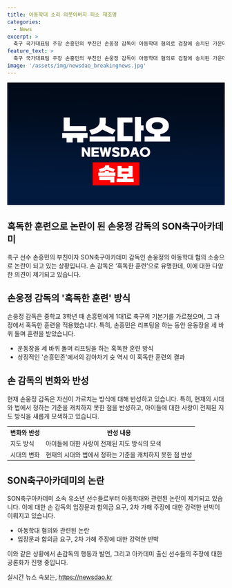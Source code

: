 ```yaml
---
title: 아동학대 소리 의붓아버지 피소 재조명
categories:
  - News
excerpt: >
  축구 국가대표팀 주장 손흥민의 부친인 손웅정 감독이 아동학대 혐의로 검찰에 송치된 가운데, 손 감독의 혹독한 훈련이 다시 조명받고 있다. 손 감독은 손흥민을 중학교 3년 때 1대1로 가르치며 혹독한 훈련을 시킨 사실이 알려졌고, 아이들에 대한 사랑이 전제된 것이라 강조했다. 하지만 아카데미 소속 유소년 선수들의 혹독한 지도에 대한 학대 혐의는 여전했고, 변호인은 2차 가해로 주장했다. 
feature_text: >
  축구 국가대표팀 주장 손흥민의 부친인 손웅정 감독이 아동학대 혐의로 검찰에 송치된 가운데, 손 감독의 혹독한 훈련이 다시 조명받고 있다. 손 감독은 손흥민을 중학교 3년 때 1대1로 가르치며 혹독한 훈련을 시킨 사실이 알려졌고, 아이들에 대한 사랑이 전제된 것이라 강조했다. 하지만 아카데미 소속 유소년 선수들의 혹독한 지도에 대한 학대 혐의는 여전했고, 변호인은 2차 가해로 주장했다. 
image: '/assets/img/newsdao_breakingnews.jpg'
---
```


<p><img src="/assets/img/newsdao_breakingnews.jpg" alt="pcversion 속보" /></p>

<h2 data-ke-size="size26">혹독한 훈련으로 논란이 된 손웅정 감독의 SON축구아카데미</h2>

<p data-ke-size="size16">축구 선수 손흥민의 부친이자 SON축구아카데미 감독인 손웅정의 아동학대 혐의 소송으로 논란이 되고 있는 상황입니다. 손 감독은 ‘혹독한 훈련’으로 유명한데, 이에 대한 다양한 의견이 제기되고 있습니다.</p>

<h2 data-ke-size="size26">손웅정 감독의 '혹독한 훈련' 방식</h2>

<p data-ke-size="size16">손웅정 감독은 중학교 3학년 때 손흥민에게 1대1로 축구의 기본기를 가르쳤으며, 그 과정에서 혹독한 훈련을 적용했습니다. 특히, 손흥민은 리프팅을 하는 동안 운동장을 세 바퀴 돌며 훈련을 받았습니다.</p>

<ul>
<li>운동장을 세 바퀴 돌며 리프팅을 하는 혹독한 훈련 방식</li>
<li>상징적인 '손흥민존'에서의 감아차기 슛 역시 이 혹독한 훈련의 결과</li>
</ul>

<h2 data-ke-size="size26">손 감독의 변화와 반성</h2>

<p data-ke-size="size16">현재 손웅정 감독은 자신이 가르치는 방식에 대해 반성하고 있습니다. 특히, 현재의 시대와 법에서 정하는 기준을 캐치하지 못한 점을 반성하고, 아이들에 대한 사랑이 전제된 지도 방식을 새롭게 모색하고 있습니다.</p>

<table>
  <tr>
    <th><b>변화와 반성</b></th>
    <th><b>반성 내용</b></th>
  </tr>
  <tr>
    <td>지도 방식</td>
    <td>아이들에 대한 사랑이 전제된 지도 방식의 모색</td>
  </tr>
  <tr>
    <td>시대의 변화</td>
    <td>현재의 시대와 법에서 정하는 기준을 캐치하지 못한 점 반성</td>
  </tr>
</table>

<h2 data-ke-size="size26">SON축구아카데미의 논란</h2>

<p data-ke-size="size16">SON축구아카데미 소속 유소년 선수들로부터 아동학대와 관련된 논란이 제기되고 있습니다. 이에 대한 손 감독의 입장문과 합의금 요구, 2차 가해 주장에 대한 강력한 반박이 이뤄지고 있습니다.</p>

<ul>
<li>아동학대 혐의와 관련된 논란</li>
<li>입장문과 합의금 요구, 2차 가해 주장에 대한 강력한 반박</li>
</ul>

<p data-ke-size="size16">이와 같은 상황에서 손감독의 행동과 발언, 그리고 아카데미 출신 선수들의 주장에 대한 공론화가 진행 중입니다.</p>
실시간 뉴스 속보는, <a href="https://newsdao.kr" rel="dofollow">https://newsdao.kr</a>


